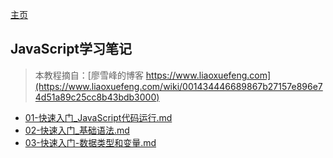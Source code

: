 [主页](../../)

## JavaScript学习笔记

> 本教程摘自：[廖雪峰的博客 https://www.liaoxuefeng.com](https://www.liaoxuefeng.com/wiki/001434446689867b27157e896e74d51a89c25cc8b43bdb3000)

- [01-快速入门_JavaScript代码运行.md](./01-快速入门_JavaScript代码运行.md)
- [02-快速入门_基础语法.md](./02-快速入门_基础语法.md)
- [03-快速入门-数据类型和变量.md](./03-快速入门-数据类型和变量.md)
